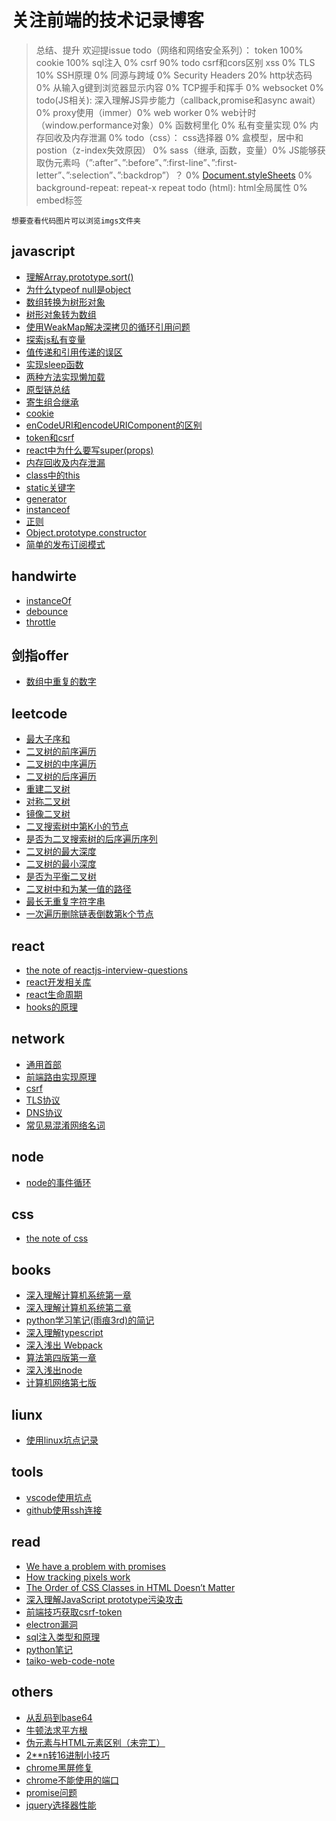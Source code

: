 # 关注前端的技术记录博客
> 总结、提升  欢迎提issue
todo（网络和网络安全系列）：
token 100%
cookie 100%
sql注入 0%
csrf  90% todo csrf和cors区别
xss 0%
TLS 10%
SSH原理 0%
同源与跨域 0%
Security Headers 20%
http状态码 0%
从输入g键到浏览器显示内容 0%
TCP握手和挥手 0%
websocket 0%
todo(JS相关):
深入理解JS异步能力（callback,promise和async await）0%
proxy使用（immer）0%
web worker 0%
web计时（window.performance对象）0%
函数柯里化 0%
私有变量实现 0%
内存回收及内存泄漏 0%
todo（css）：
css选择器 0%
盒模型，居中和postion（z-index失效原因） 0%
sass（继承, 函数，变量）0%
JS能够获取伪元素吗（”:after”、”:before”、”:first-line”、”:first-letter”、”:selection”、”:backdrop”）？ 0%
[Document.styleSheets](https://developer.mozilla.org/zh-CN/docs/Web/API/StyleSheetList) 0%
background-repeat: repeat-x repeat
todo (html):
html全局属性 0%
embed标签
```
想要查看代码图片可以浏览imgs文件夹
```
## javascript
- [理解Array.prototype.sort()](./js/understanding-Array.prototype.sort.md)
- [为什么typeof null是object](./js/typeof-null.md)
- [数组转换为树形对象](./js/ary2TreeObj.md)
- [树形对象转为数组](./js/treeObj2Ary.md)
- [使用WeakMap解决深拷贝的循环引用问题](./js/deepClone.md)
- [探索js私有变量](./js/private.md)
- [值传递和引用传递的误区](./js/copyObj.md)
- [实现sleep函数](./js/sleep.md)
- [两种方法实现懒加载](./js/lazyLoad.md)
- [原型链总结](./js/prototype.md)
- [寄生组合继承](./js/superType.md)
- [cookie](./js/cookie.md)
- [enCodeURI和encodeURIComponent的区别](./js/enCodeURI.md)
- [token和csrf](./js/token.md)
- [react中为什么要写super(props)](./js/superProps.md)
- [内存回收及内存泄漏](./js/memoryControl.md)
- [class中的this](./js/thisInClass.md)
- [static关键字](./js/static.md)
- [generator](./js/generator.md)
- [instanceof](./js/instanceof.md)
- [正则](./js/reg.md)
- [Object.prototype.constructor](./js/constructor.md)
- [简单的发布订阅模式](./js/createEventHub.md)
## handwirte
- [instanceOf](./js/instanceof.md)
- [debounce](./js/debounce.md)
- [throttle](./js/throttle.md)
## 剑指offer
- [数组中重复的数字](./offer/problem3.md)
## leetcode
- [最大子序和](./leetcode/53MaximumSubarray.md)
- [二叉树的前序遍历](./leetcode/144BinaryTreePreorderTraversal.md)
- [二叉树的中序遍历](./leetcode/94BinaryTreeInorderTraversal.md)
- [二叉树的后序遍历](./leetcode/145BinaryTreePostorderTraversal.md)
- [重建二叉树](./leetcode/rebuildBT.md)
- [对称二叉树](./leetcode/isSymmetrical.md)
- [镜像二叉树](./leetcode/mirrorTree.md)
- [二叉搜索树中第K小的节点](./leetcode/kthNodeInBST.md)
- [是否为二叉搜索树的后序遍历序列](./leetcode/verifySquenceOfBST.md)
- [二叉树的最大深度](./leetcode/biggerDepthInBT.md)
- [二叉树的最小深度](./leetcode/smallestDepthInBT.md)
- [是否为平衡二叉树](./leetcode/isBalancedTree.md)
- [二叉树中和为某一值的路径](./leetcode/113pathSumII.md)
- [最长无重复字符字串](./leetcode/3longestSubstringWithoutRepeatingCharacters.md)
- [一次遍历删除链表倒数第k个节点](./leetcode/19removeNthNodeFromEndofList.md)
## react
- [the note of reactjs-interview-questions](./react/reactjs-interview-questions.md)
- [react开发相关库](./react/reactLibs.md)
- [react生命周期](./react/liftCycle.md)
- [hooks的原理](./react/hook.md)
## network
- [通用首部](./network/conmonHeader.md)
- [前端路由实现原理](./network/fontEndRouter.md)
- [csrf](./network/csrf.md)
- [TLS协议](./network/tls.md)
- [DNS协议](./network/dns.md)
- [常见易混淆网络名词](./network/words.md)
## node
- [node的事件循环](./node/eventloop.md)
## css
- [the note of css](./css/cssNote.md)
## books
- [深入理解计算机系统第一章](./books/CSAPPChar1.md)
- [深入理解计算机系统第二章](./books/CSAPPChar2.md)
- [python学习笔记(雨痕3rd)的简记](./books/pyNote.md)
- [深入理解typescript](./books/typescript.md)
- [深入浅出 Webpack](./books/webpack.md)
- [算法第四版第一章](./books/algorithms4rdChar1.md)
- [深入浅出node](./books/node.md)
- [计算机网络第七版](./books/computerNetwork7st.md)
## liunx
- [使用linux坑点记录](./linux/useLinux.md)
## tools
- [vscode使用坑点](./tools/useVSCode.md)
- [github使用ssh连接](./tools/sshGithub.md)
## read
- [We have a problem with promises](./read/noteAboutPromise.md)
- [How tracking pixels work](./read/trackPixels.md)
- [The Order of CSS Classes in HTML Doesn’t Matter](./read/cssClassesOrder.md)
- [深入理解JavaScript prototype污染攻击](./read/javascriptPrototypePollutionAttack.md)
- [前端技巧获取csrf-token](./read/fontendGetToken.md)
- [electron漏洞](./read/electronBug.md)
- [sql注入类型和原理](./read/sqlInjection.md)
- [python笔记](./read/pythonNote.md)
- [taiko-web-code-note](./read/taiko-web-code-note.md)
## others
- [从乱码到base64](./others/from-error-code-to-base64.md)
- [牛顿法求平方根](./others/newTownSqrt.md)
- [伪元素与HTML元素区别（未完工）](./others/fakeElement.md)
- [2**n转16进制小技巧](./others/2ox.md)
- [chrome黑屏修复](./others/fixChromeBlackScreen.md)
- [chrome不能使用的端口](./others/errorPorts.md)
- [promise问题](./others/promiseProblem.md)
- [jquery选择器性能](./others/jqSelctorPerforme.md)
